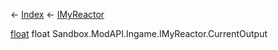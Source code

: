 ← [Index](Api-Index) ← [IMyReactor](Sandbox.ModAPI.Ingame.IMyReactor)

[float](System.Single) float Sandbox.ModAPI.Ingame.IMyReactor.CurrentOutput